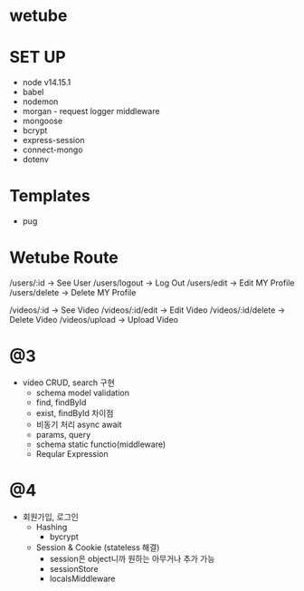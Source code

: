 # wetube

# SET UP
* node v14.15.1
* babel
* nodemon
* morgan - request logger middleware
* mongoose
* bcrypt
* express-session
* connect-mongo
* dotenv
# Templates
* pug

# Wetube Route
/users/:id -> See User
/users/logout -> Log Out
/users/edit -> Edit MY Profile
/users/delete -> Delete MY Profile

/videos/:id -> See Video
/videos/:id/edit -> Edit Video
/videos/:id/delete -> Delete Video
/videos/upload -> Upload Video

# @3
* video CRUD, search 구현
    * schema model validation
    * find, findById
    * exist, findById 차이점
    * 비동기 처리 async await
    * params, query
    * schema static functio(middleware)
    * Reqular Expression

# @4
* 회원가입, 로그인
    * Hashing
        * bycrypt
    * Session & Cookie (stateless 해결)
        * session은 object니까 원하는 아무거나 추가 가능
        * sessionStore
        * localsMiddleware
